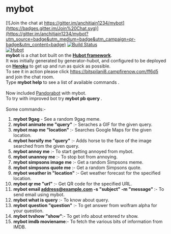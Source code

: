 # mybot

[![Join the chat at https://gitter.im/anchitjain1234/mybot](https://badges.gitter.im/Join%20Chat.svg)](https://gitter.im/anchitjain1234/mybot?utm_source=badge&utm_medium=badge&utm_campaign=pr-badge&utm_content=badge)
[![Build Status](https://travis-ci.org/anchitjain1234/mybot.svg?branch=master)](https://travis-ci.org/anchitjain1234/mybot)
<br>
[![Hubot](https://hubot.github.com/images/layout/hubot-avatar@2x.png)](https://hubot.github.com)
<br>
<b>mybot</b> is a chat bot built on the <b><a href="https://hubot.github.com/">Hubot framework</a></b>. <br>It was
initially generated by generator-hubot, and configured to be
deployed on <b><a href="https://id.heroku.com/login">Heroku</a></b> to get up and run as quick as possible.
<br>
To see it in action please click <a href="https://bitspilani8.campfirenow.com/ff6d5">https://bitspilani8.campfirenow.com/ff6d5</a> and join the chat room.
<br> Type <b>mybot help</b> to see a list of available commands .
<br>
<br> Now included <a href="http://www.pandorabots.com/">Pandorabot</a> with mybot.
<br> To try with improved bot try <b> mybot pb query </b>.
<br><br>
Some commands:-<br>
1.  <b>mybot 9gag</b> - See a random 9gag meme.<br>
2.  <b>mybot animate me "query"</b> :- Seraches a GIF for the given query.<br>
3.  <b>mybot map me "location"</b> :- Searches Google Maps for the given location.<br>
4.  <b>mybot horsify me "query"</b> :- Adds horse to the face of the image searched from the given query.<br>
5.  <b>mybot annoy me</b> :- To start getting annoyed from mybot.<br>
6.  <b>mybot unannoy me</b> :- To stop bot from annoying.<br>
7.  <b>mybot simpsons image me</b> :- Get a random Simpsons meme.<br>
8.  <b>mybot simpsons quote me</b> :- Get a random Simpsons quote.<br>
9.  <b>mybot weather in "location"</b> :- Get weather forecast for the specified location.<br>
10. <b>mybot qr me "url"</b> :- Get QR code for the specified URL.<br>
11. <b>mybot email <address@example.com> -s "subject" -m "message" </b> :- To send email using mybot.<br>
12. <b>mybot what is query</b> :- To know about query.<br>
13. <b>mybot question "question"</b> :- To get answer from wolfram alpha for your question. <br>
14. <b>mybot tvshow "show"</b>:- To get info about entered tv show.<br>
15. <b>mybot imdb moviename</b>:- To fetch the various bits of information from IMDB.<br>
